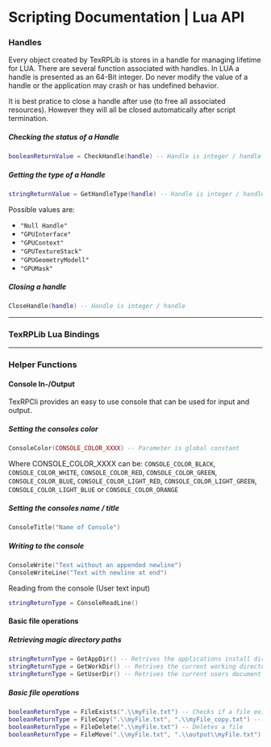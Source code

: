 # Scripting Documentation | Lua API

### Handles

Every object created by TexRPLib is stores in a handle for managing lifetime for LUA. There are several function associated with handles. In LUA a handle is presented as an 64-Bit integer. Do never modify the value of a handle or the application may crash or has undefined behavior. 

It is best pratice to close a handle after use (to free all associated resources). However they will all be closed automatically after script termination.

##### Checking the status of a Handle

```lua
booleanReturnValue = CheckHandle(handle) -- Handle is integer / handle
```



##### Getting the type of a Handle

```lua
stringReturnValue = GetHandleType(handle) -- Handle is integer / handle
```

Possible values are:

- `"Null Handle"`
- `"GPUInterface"`
- `"GPUContext"`
- `"GPUTextureStack"`
- `"GPUGeometryModell"`
- `"GPUMask"`

##### Closing a handle

```lua
CloseHandle(handle) -- Handle is integer / handle
```

------

### TexRPLib Lua Bindings



------

### Helper Functions

#### Console In-/Output

TexRPCli provides an easy to use console that can be used for input and output.

##### Setting the consoles color

```lua
ConsoleColor(CONSOLE_COLOR_XXXX) -- Parameter is global constant
```

Where CONSOLE_COLOR_XXXX can be: `CONSOLE_COLOR_BLACK`, `CONSOLE_COLOR_WHITE`, `CONSOLE_COLOR_RED`, `CONSOLE_COLOR_GREEN`, `CONSOLE_COLOR_BLUE`, `CONSOLE_COLOR_LIGHT_RED`, `CONSOLE_COLOR_LIGHT_GREEN`, `CONSOLE_COLOR_LIGHT_BLUE` or `CONSOLE_COLOR_ORANGE`

##### Setting the consoles name / title

```lua
ConsoleTitle("Name of Console")
```

##### Writing to the console

```lua
ConsoleWrite("Text without an appended newline")
ConsoleWriteLine("Text with newline at end")
```

Reading from the console (User text input)

```lua
stringReturnType = ConsoleReadLine()
```



#### Basic file operations

##### Retrieving magic directory paths

```lua
stringReturnType = GetAppDir() -- Retrives the applications install directory
stringReturnType = GetWorkDir() -- Retrives the current working directory
stringReturnType = GetUserDir() -- Retrives the current users document directory
```

##### Basic file operations

```lua
booleanReturnType = FileExists(".\\myFile.txt") -- Checks if a file exists
booleanReturnType = FileCopy(".\\myFile.txt", ".\\myFile_copy.txt") -- Copys a file
booleanReturnType = FileDelete(".\\myFile.txt") -- Deletes a file
booleanReturnType = FileMove(".\\myFile.txt", ".\\output\\myFile.txt") -- Moves / Renames a file
```




